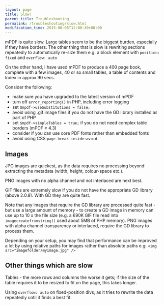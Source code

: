 ```yaml
---
layout: page
title: Slow!
parent_title: Troubleshooting
permalink: /troubleshooting/slow.html
modification_time: 2015-08-05T12:00:30+00:00
---
```


mPDF is quite slow. Large tables seem to be the biggest burden, especially if they have borders.
The other thing that is slow is rewriting sections repeatedly to automatically re-size them e.g. a
block element with `position: fixed` and `overflow: auto`

On the other hand, I have used mPDF to produce a 400 page book, complete with a few images, 40 or so small
tables, a table of contents and Index in approx 90 secs.

Consider the following:

- make sure you have upgraded to the latest version of mPDF
- turn off `error_reporting()` in PHP, including error logging
- set `$mpdf->useSubstitutions = false;` 
- avoid using .gif image files if you do not have the GD library installed as part of PHP
- set `$mpdf->simpleTables = true;` if you do not need complex table borders (mPDF &ge; 4.3)
- consider if you can use core PDF fonts rather than embedded fonts
- avoid using CSS `page-break-inside:avoid`

## Images

JPG images are quickest, as the data requires no processing beyond extracting the metadata
(width, height, colour-space etc.).

PNG images with no alpha channel and not interlaced are next best.

GIF files are extremely slow if you do not have the appropriate GD library (above 2.0.8).
With GD they are quite fast.

Note that any images that require the GD library are processed quite fast - but use a large amount of memory -
to create a GD image in memory can use up to 10 x the file size (e.g. a 690K GIF file read into `imagecreatefromstring()`
used about 5MB of PHP memory). PNG images with alpha channel transparency or interlaced, require the
GD library to process them.

Depending on your setup, you may find that performance can be improved a lot by using relative paths for
images rather than absolute paths e.g. `<img src="imagefolder/myimage.jpg" />`

## Other things which are slow

Tables - the more rows and columns the worse it gets; if the size of the table requires it to be resized to
fit on the page, this takes longer.

Using `overflow: auto` on fixed-position divs, as it tries to rewrite the data repeatedly until it finds a best fit.

